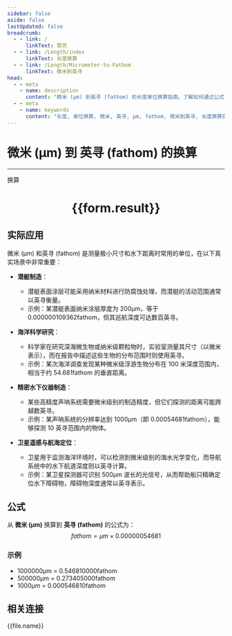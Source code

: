 ```yaml
---
sidebar: false
aside: false
lastUpdated: false
breadcrumb:
  - - link: /
      linkText: 首页
  - - link: /Length/index
      linkText: 长度换算
  - - link: /Length/Micrometer-to-Fathom
      linkText: 微米到英寻
head:
  - - meta
    - name: description
      content: "微米 (μm) 到英寻 (fathom) 的长度单位换算指南。了解如何通过公式 fathom = μm × 0.00000054681 换算为英寻。"
  - - meta
    - name: keywords
      content: "长度, 单位换算, 微米, 英寻, μm, fathom, 微米到英寻, 长度换算指南"
---
```

# 微米 (μm) 到 英寻 (fathom) 的换算
---
<script setup>
import { onMounted, reactive, inject, ref } from 'vue'
import { NButton, NForm, NFormItem, NInput, NInputNumber, NSelect, NCard, useMessage,NGrid ,NGi } from 'naive-ui'
import { defineClientComponent } from 'vitepress'
import { Length } from '../../files';

const convert = inject('convert')

const form = reactive({
  number: null,
  result: '',
})

const convertHandler = () => {
  if (form.number !== null && !isNaN(form.number)) {
    const convertedValue = parseFloat(form.number) * 0.00000054681
    form.result = `${form.number}μm = ${convertedValue.toFixed(9)}fathom`
  } else {
    form.result = '请输入有效的数值。'
  }
}
</script>

<n-form size="large" :model="form">
  <n-form-item label="微米 (μm)">
    <n-input-number v-model:value="form.number" placeholder="输入微米" style="width: 100%" />
  </n-form-item>
  <n-form-item>
    <n-button type="primary" @click="convertHandler" block>换算</n-button>
  </n-form-item>
</n-form>

<n-card  embedded :bordered="false" hoverable>
  <div  style="text-align:center">
    <h1>{{form.result}}</h1>
  </div>
</n-card>

## 实际应用

微米 (μm) 和英寻 (fathom) 是测量极小尺寸和水下距离时常用的单位，在以下真实场景中非常重要：

- **潜艇制造**：
  - 潜艇表面涂层可能采用纳米材料进行防腐蚀处理，而潜艇的活动范围通常以英寻衡量。
  - 示例：某潜艇表面纳米涂层厚度为 200μm，等于 0.000000109362fathom，但其巡航深度可达数百英寻。

- **海洋科学研究**：
  - 科学家在研究深海微生物或纳米级颗粒物时，实验室测量其尺寸（以微米表示），而在报告中描述这些生物的分布范围时则使用英寻。
  - 示例：某次海洋调查发现某种微米级浮游生物分布在 100 米深度范围内，相当于约 54.681fathom 的垂直距离。

- **精密水下仪器制造**：
  - 某些高精度声呐系统需要微米级别的制造精度，但它们探测的距离可能跨越数英寻。
  - 示例：某声呐系统的分辨率达到 1000μm（即 0.00054681fathom），能够探测 10 英寻范围内的物体。

- **卫星遥感与航海定位**：
  - 卫星用于监测海洋环境时，可以检测到微米级别的海水光学变化，而导航系统中的水下航道深度则以英寻计算。
  - 示例：某卫星探测器可识别 500μm 波长的光信号，从而帮助船只精确定位水下障碍物，障碍物深度通常以英寻表示。

## 公式

从 **微米 (μm)** 换算到 **英寻 (fathom)** 的公式为：
$$ fathom = μm \times 0.00000054681 $$

### 示例
- 1000000μm = 0.546810000fathom
- 500000μm = 0.273405000fathom
- 1000μm = 0.000546810fathom

## 相关连接
<n-grid x-gap="12" :cols="4">
  <n-gi v-for="(file, index) in Length" :key="index">
    <n-button
      text
      tag="a"
      :href="file.path"
      type="primary"
    >
      {{file.name}}
    </n-button>
  </n-gi>
</n-grid>